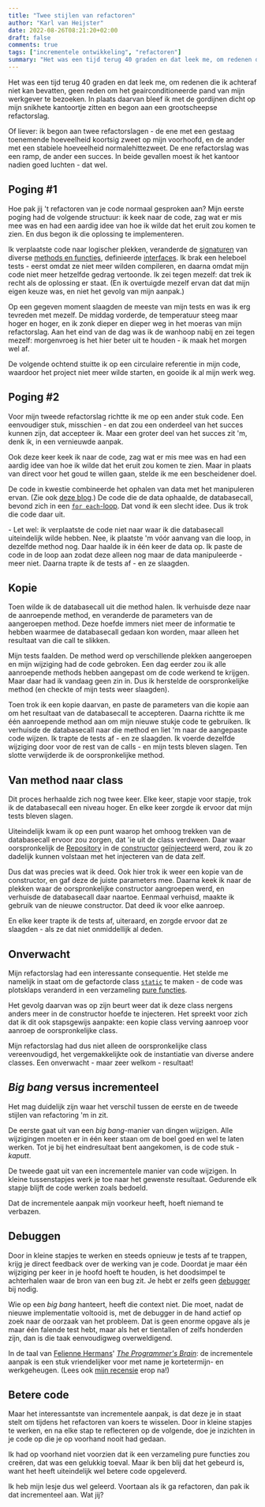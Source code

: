 ```yaml
---
title: "Twee stijlen van refactoren"
author: "Karl van Heijster"
date: 2022-08-26T08:21:20+02:00
draft: false
comments: true
tags: ["incrementele ontwikkeling", "refactoren"]
summary: "Het was een tijd terug 40 graden en dat leek me, om redenen die ik achteraf niet kan bevatten, geen reden om het geairconditioneerde pand van mijn werkgever te bezoeken. In plaats daarvan bleef ik met de gordijnen dicht op mijn snikhete kantoortje zitten en begon aan een grootscheepse refactorslag. Of liever: twee refactorslagen - de ene met een gestaag toenemende hoeveelheid koortsig zweet op mijn voorhoofd, en de ander met een stabiele hoeveelheid normalehittezweet. De ene refactorslag was een ramp, de ander een succes. In beide gevallen moest ik het kantoor nadien goed luchten - dat wel."
---
```


Het was een tijd terug 40 graden en dat leek me, om redenen die ik achteraf niet kan bevatten, geen reden om het geairconditioneerde pand van mijn werkgever te bezoeken. In plaats daarvan bleef ik met de gordijnen dicht op mijn snikhete kantoortje zitten en begon aan een grootscheepse refactorslag.


Of liever: ik begon aan twee refactorslagen - de ene met een gestaag toenemende hoeveelheid koortsig zweet op mijn voorhoofd, en de ander met een stabiele hoeveelheid normalehittezweet. De ene refactorslag was een ramp, de ander een succes. In beide gevallen moest ik het kantoor nadien goed luchten - dat wel.


## Poging #1


Hoe pak jij 't refactoren van je code normaal gesproken aan? Mijn eerste poging had de volgende structuur: ik keek naar de code, zag wat er mis mee was en had een aardig idee van hoe ik wilde dat het eruit zou komen te zien. En dus begon ik die oplossing te implementeren.


Ik verplaatste code naar logischer plekken, veranderde de [signaturen](https://docs.microsoft.com/en-us/dotnet/csharp/programming-guide/classes-and-structs/methods#method-signatures) van diverse [methods en functies](https://www.tutorialspoint.com/difference-between-method-and-function-in-chash), definieerde [interfaces](https://docs.microsoft.com/en-us/dotnet/csharp/language-reference/keywords/interface). Ik brak een heleboel tests - eerst omdat ze niet meer wilden compileren, en daarna omdat mijn code niet meer hetzelfde gedrag vertoonde. Ik zei tegen mezelf: dat trek ik recht als de oplossing er staat. (En ik overtuigde mezelf ervan dat dat mijn eigen keuze was, en niet het gevolg van mijn aanpak.)


Op een gegeven moment slaagden de meeste van mijn tests en was ik erg tevreden met mezelf. De middag vorderde, de temperatuur steeg maar hoger en hoger, en ik zonk dieper en dieper weg in het moeras van mijn refactorslag. Aan het eind van de dag was ik de wanhoop nabij en zei tegen mezelf: morgenvroeg is het hier beter uit te houden - ik maak het morgen wel af.


De volgende ochtend stuitte ik op een circulaire referentie in mijn code, waardoor het project niet meer wilde starten, en gooide ik al mijn werk weg.


## Poging #2


Voor mijn tweede refactorslag richtte ik me op een ander stuk code. Een eenvoudiger stuk, misschien - en dat zou een onderdeel van het succes kunnen zijn, dat accepteer ik. Maar een groter deel van het succes zit 'm, denk ik, in een vernieuwde aanpak. 


Ook deze keer keek ik naar de code, zag wat er mis mee was en had een aardig idee van hoe ik wilde dat het eruit zou komen te zien. Maar in plaats van direct voor het goud te willen gaan, stelde ik me een bescheidener doel.


De code in kwestie combineerde het ophalen van data met het manipuleren ervan. (Zie ook [deze blog](/blog/22/08/scheid-data-ophalen-van-data-manipuleren/).) De code die de data ophaalde, de databasecall, bevond zich in een [`for each`-loop](https://docs.microsoft.com/en-us/dotnet/csharp/language-reference/statements/iteration-statements#the-foreach-statement). Dat vond ik een slecht idee. Dus ik trok die code daar uit. 


\- Let wel: ik verplaatste de code niet naar waar ik die databasecall uiteindelijk wilde hebben. Nee, ik plaatste 'm vóór aanvang van die loop, in dezelfde method nog. Daar haalde ik in één keer de data op. Ik paste de code in de loop aan zodat deze alleen nog maar de data manipuleerde - meer niet. Daarna trapte ik de tests af - en ze slaagden.


## Kopie


Toen wilde ik de databasecall uit die method halen. Ik verhuisde deze naar de aanroepende method, en veranderde de parameters van de aangeroepen method. Deze hoefde immers niet meer de informatie te hebben waarmee de databasecall gedaan kon worden, maar alleen het resultaat van die call te slikken. 


Mijn tests faalden. De method werd op verschillende plekken aangeroepen en mijn wijziging had de code gebroken. Een dag eerder zou ik alle aanroepende methods hebben aangepast om de code werkend te krijgen. Maar daar had ik vandaag geen zin in. Dus ik herstelde de oorspronkelijke method (en checkte of mijn tests weer slaagden). 


Toen trok ik een kopie daarvan, en paste de parameters van die kopie aan om het resultaat van de databasecall te accepteren. Daarna richtte ik me één aanroepende method aan om mijn nieuwe stukje code te gebruiken. Ik verhuisde de databasecall naar die method en liet 'm naar de aangepaste code wijzen. Ik trapte de tests af - en ze slaagden. Ik voerde dezelfde wijziging door voor de rest van de calls - en mijn tests bleven slagen. Ten slotte verwijderde ik de oorspronkelijke method.


## Van method naar class


Dit proces herhaalde zich nog twee keer. Elke keer, stapje voor stapje, trok ik de databasecall een niveau hoger. En elke keer zorgde ik ervoor dat mijn tests bleven slagen.


Uiteindelijk kwam ik op een punt waarop het omhoog trekken van de databasecall ervoor zou zorgen, dat 'ie uit de class verdween. Daar waar oorspronkelijk de [Repository](https://martinfowler.com/eaaCatalog/repository.html) in de [constructor](https://docs.microsoft.com/en-us/dotnet/csharp/programming-guide/classes-and-structs/constructors) [geïnjecteerd](https://docs.microsoft.com/en-us/dotnet/core/extensions/dependency-injection) werd, zou ik zo dadelijk kunnen volstaan met het injecteren van de data zelf.


Dus dat was precies wat ik deed. Ook hier trok ik weer een kopie van de constructor, en gaf deze de juiste parameters mee. Daarna keek ik naar de plekken waar de oorspronkelijke constructor aangroepen werd, en verhuisde de databasecall daar naartoe. Eenmaal verhuisd, maakte ik gebruik van de nieuwe constructor. Dat deed ik voor elke aanroep. 


En elke keer trapte ik de tests af, uiteraard, en zorgde ervoor dat ze slaagden - als ze dat niet onmiddellijk al deden.


## Onverwacht


Mijn refactorslag had een interessante consequentie. Het stelde me namelijk in staat om de gefactorde class [`static`](https://docs.microsoft.com/en-us/dotnet/csharp/language-reference/keywords/static) te maken - de code was plotsklaps veranderd in een verzameling [pure functies](https://docs.microsoft.com/en-us/dotnet/standard/linq/refactor-pure-functions). 


Het gevolg daarvan was op zijn beurt weer dat ik deze class nergens anders meer in de constructor hoefde te injecteren. Het spreekt voor zich dat ik dit ook stapsgewijs aanpakte: een kopie class verving aanroep voor aanroep de oorspronkelijke class. 


Mijn refactorslag had dus niet alleen de oorspronkelijke class vereenvoudigd, het vergemakkelijkte ook de instantiatie van diverse andere classes. Een onverwacht - maar zeer welkom - resultaat!


## *Big bang* versus incrementeel


Het mag duidelijk zijn waar het verschil tussen de eerste en de tweede stijlen van refactoring 'm in zit. 


De eerste gaat uit van een *big bang*-manier van dingen wijzigen. Alle wijzigingen moeten er in één keer staan om de boel goed en wel te laten werken. Tot je bij het eindresultaat bent aangekomen, is de code stuk - *kaputt*.


De tweede gaat uit van een incrementele manier van code wijzigen. In kleine tussenstapjes werk je toe naar het gewenste resultaat. Gedurende elk stapje blijft de code werken zoals bedoeld. 


Dat de incrementele aanpak mijn voorkeur heeft, hoeft niemand te verbazen. 


## Debuggen


Door in kleine stapjes te werken en steeds opnieuw je tests af te trappen, krijg je direct feedback over de werking van je code. Doordat je maar één wijziging per keer in je hoofd hoeft te houden, is het doodsimpel te achterhalen waar de bron van een bug zit. Je hebt er zelfs geen [debugger](https://en.wikipedia.org/wiki/Debugger) bij nodig.


Wie op een *big bang* hanteert, heeft die context niet. Die moet, nadat de nieuwe implementatie voltooid is, met de debugger in de hand actief op zoek naar de oorzaak van het probleem. Dat is geen enorme opgave als je maar één falende test hebt, maar als het er tientallen of zelfs honderden zijn, dan is die taak eenvoudigweg overweldigend.


In de taal van [Felienne Hermans](https://www.felienne.com/)' [*The Programmer's Brain*](https://www.manning.com/books/the-programmers-brain): de incrementele aanpak is een stuk vriendelijker voor met name je kortetermijn- en werkgeheugen. (Lees ook [mijn recensie](/blog/22/08/hoe-hersenwetenschap-programmeurs-kan-helpen/) erop na!)


## Betere code


Maar het interessantste van incrementele aanpak, is dat deze je in staat stelt om tijdens het refactoren van koers te wisselen. Door in kleine stapjes te werken, en na elke stap te reflecteren op de volgende, doe je inzichten in je code op die je op voorhand nooit had gedaan. 


Ik had op voorhand niet voorzien dat ik een verzameling pure functies zou creëren, dat was een gelukkig toeval. Maar ik ben blij dat het gebeurd is, want het heeft uiteindelijk wel betere code opgeleverd.


Ik heb mijn lesje dus wel geleerd. Voortaan als ik ga refactoren, dan pak ik dat incrementeel aan. Wat jij?
